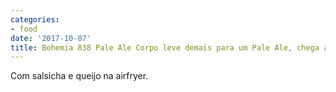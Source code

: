 ```yaml
---
categories:
- food
date: '2017-10-07'
title: Bohemia 838 Pale Ale Corpo leve demais para um Pale Ale, chega a ser Pilsen
---
```


Com salsicha e queijo na airfryer.